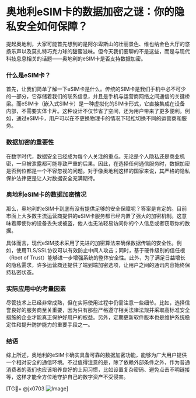 # 奥地利eSIM卡的数据加密之谜：你的隐私安全如何保障？

提起奥地利，大家可能首先想到的是阿尔卑斯山的壮丽景色、维也纳金色大厅的悠扬乐声以及莫扎特巧克力球的甜蜜滋味。但今天我们要聊的不是这些，而是与现代科技息息相关的话题——奥地利的eSIM卡是否支持数据加密。

### 什么是eSIM卡？
首先，让我们简单了解一下eSIM卡是什么。传统的SIM卡是我们手机中必不可少的一部分，它存储着我们的联系信息，并且是手机与运营商网络之间通信的关键桥梁。而eSIM卡（嵌入式SIM卡）是一种虚拟化的SIM卡形式，它直接集成在设备内部，不需要实体卡片。这种设计不仅节省了空间，还为用户带来了更多便利。例如，通过eSIM卡，用户可以在不更换物理卡的情况下轻松切换不同的运营商和服务。

### 数据加密的重要性
在数字时代，数据安全已经成为每个人关注的重点。无论是个人隐私还是商业机密，一旦被泄露都可能导致严重的后果。因此，在选择任何通信服务时，数据加密是否到位都是一个不容忽视的问题。对于像奥地利这样的国家来说，其严格的隐私保护法律更是让人对数据安全充满期待。

### 奥地利eSIM卡的数据加密情况
那么，奥地利的eSIM卡到底有没有提供足够的安全保障呢？答案是肯定的。目前市面上大多数主流运营商提供的eSIM卡服务都已经内置了强大的加密机制。这意味着即使你的设备丢失或被盗，他人也无法轻易访问你的个人信息或者窃取你的数据。

具体而言，现代eSIM技术采用了先进的加密算法来确保数据传输的安全性。例如，使用TLS/SSL协议可以有效防止中间人攻击；同时，基于硬件级别的信任根（Root of Trust）能够进一步增强系统的整体安全性。此外，为了满足日益增长的隐私需求，许多运营商还提供了端到端加密选项，让用户之间的通讯内容始终保持私密状态。

### 实际应用中的考量因素
尽管技术上已经非常成熟，但在实际使用过程中仍需注意一些细节。比如，选择信誉良好的服务商至关重要，因为只有那些严格遵守相关法律法规并采取高标准安全措施的企业才能真正保护好用户的权益。另外，定期更新软件版本也是维护系统稳定性和提升防护能力的重要手段之一。

### 结语
综上所述，奥地利的eSIM卡确实具备可靠的数据加密功能，能够为广大用户提供一个相对安全的通信环境。不过值得注意的是，除了依赖外部条件之外，作为普通消费者的我们也应该培养良好的上网习惯，比如设置复杂密码、避免点击不明链接等，这样才能全方位地守护自己的数字资产不受侵害。

[TG💪+ @jx0703 ![Image](https://github.com/user-attachments/assets/dbca1d08-cadb-493c-b0ec-ad6f7a83f270)]